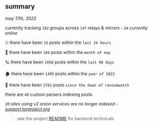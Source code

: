
## summary
_may 17th, 2022_

currently tracking `102` groups across `147` relays & mirrors - _`54` currently online_

⏲ there have been `15` posts within the `last 24 hours`

🦈 there have been `166` posts within the `month of may`

🪐 there have been `1058` posts within the `last 90 days`

🏚 there have been `1495` posts within the `year of 2022`

🦕 there have been `3781` posts `since the dawn of ransomwatch`

there are `49` custom parsers indexing posts

_`20` sites using v2 onion services are no longer indexed - [support.torproject.org](https://support.torproject.org/onionservices/v2-deprecation/)_

> see the project [README](https://github.com/joshhighet/ransomwatch#ransomwatch--) for backend technicals
